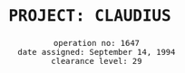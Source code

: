
<html>
  <head>
    <title>Project: Claudius</title>
    <meta charset="utf8">
    <style>
      #info {
        text-align: center;
        font-family: monospace;
        }
      h1 {
        line-height: 1.5;
        size: 100px;
      }
      ul {
        list-style-type: none;
      }
    </style>
  </head>
  <body>
    <div id="info">
      <h1>PROJECT: CLAUDIUS</h1>
      <ul>
        <li>operation no: 1647</li>
        <li>date assigned: September 14, 1994</li>
        <li>clearance level: 29</li>
      </ul>
    </div>
    
   <div id="entry1">
     <h2></h2>
   </div>
  
  </body>
</html>
